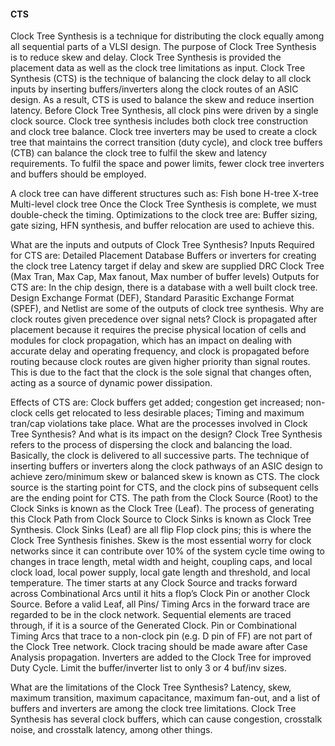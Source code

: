 #### CTS

Clock Tree Synthesis is a technique for distributing the clock equally among all sequential parts of a VLSI design. The purpose of Clock Tree Synthesis is to reduce skew and delay. Clock Tree Synthesis is provided the placement data as well as the clock tree limitations as input. Clock Tree Synthesis (CTS) is the technique of balancing the clock delay to all clock inputs by inserting buffers/inverters along the clock routes of an ASIC design. As a result, CTS is used to balance the skew and reduce insertion latency. Before Clock Tree Synthesis, all clock pins were driven by a single clock source. Clock tree synthesis includes both clock tree construction and clock tree balance.
Clock tree inverters may be used to create a clock tree that maintains the correct transition (duty cycle), and clock tree buffers (CTB) can balance the clock tree to fulfil the skew and latency requirements. To fulfil the space and power limits, fewer clock tree inverters and buffers should be employed.

A clock tree can have different structures such as:
Fish bone
H-tree
X-tree
Multi-level clock tree
Once the Clock Tree Synthesis is complete, we must double-check the timing.
Optimizations to the clock tree are: Buffer sizing, gate sizing, HFN synthesis, and buffer relocation are used to achieve this.

What are the inputs and outputs of Clock Tree Synthesis?
Inputs Required for CTS are:
Detailed Placement Database
Buffers or inverters for creating the clock tree
Latency target if delay and skew are supplied
DRC Clock Tree (Max Tran, Max Cap, Max fanout, Max number of buffer levels)
Outputs for CTS are:
In the chip design, there is a database with a well built clock tree. Design Exchange Format (DEF),
Standard Parasitic Exchange Format (SPEF), and
Netlist are some of the outputs of clock tree synthesis.
Why are clock routes given precedence over signal nets?
Clock is propagated after placement because it requires the precise physical location of cells and modules for clock propagation, which has an impact on dealing with accurate delay and operating frequency, and clock is propagated before routing because clock routes are given higher priority than signal routes. This is due to the fact that the clock is the sole signal that changes often, acting as a source of dynamic power dissipation.

Effects of CTS are:
Clock buffers get added;
 congestion get increased;
non-clock cells get relocated to less desirable places;
Timing and maximum tran/cap violations take place.
What are the processes involved in Clock Tree Synthesis? And what is its impact on the design?
Clock Tree Synthesis refers to the process of dispersing the clock and balancing the load. Basically, the clock is delivered to all successive parts. The technique of inserting buffers or inverters along the clock pathways of an ASIC design to achieve zero/minimum skew or balanced skew is known as CTS. The clock source is the starting point for CTS, and the clock pins of subsequent cells are the ending point for CTS. The path from the Clock Source (Root) to the Clock Sinks is known as the Clock Tree (Leaf). The process of generating this Clock Path from Clock Source to Clock Sinks is known as Clock Tree Synthesis. Clock Sinks (Leaf) are all flip Flop clock pins; this is where the Clock Tree Synthesis finishes.
Skew is the most essential worry for clock networks since it can contribute over 10% of the system cycle time owing to changes in trace length, metal width and height, coupling caps, and local clock load, local power supply, local gate length and threshold, and local temperature. The timer starts at any Clock Source and tracks forward across Combinational Arcs until it hits a flop’s Clock Pin or another Clock Source.
Before a valid Leaf, all Pins/ Timing Arcs in the forward trace are regarded to be in the clock network. Sequential elements are traced through, if it is a source of the Generated Clock. Pin or Combinational Timing Arcs that trace to a non-clock pin (e.g. D pin of FF) are not part of the Clock Tree network. Clock tracing should be made aware after Case Analysis propagation. Inverters are added to the Clock Tree for improved Duty Cycle. Limit the buffer/inverter list to only 3 or 4 buf/inv sizes.

What are the limitations of the Clock Tree Synthesis?
Latency, skew, maximum transition, maximum capacitance, maximum fan-out, and a list of buffers and inverters are among the clock tree limitations. Clock Tree Synthesis has several clock buffers, which can cause congestion, crosstalk noise, and crosstalk latency, among other things.
